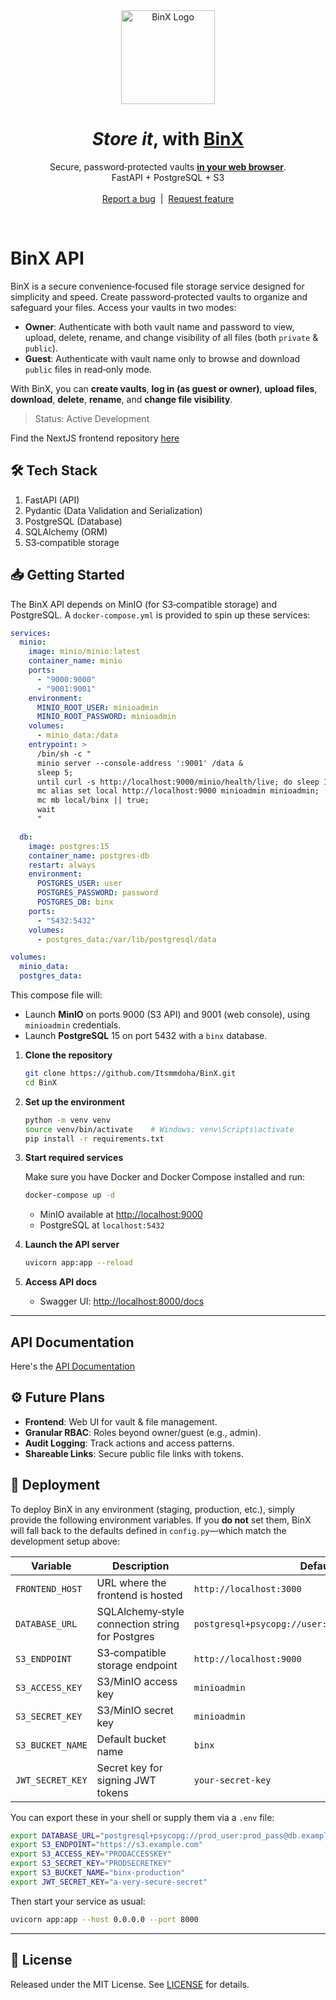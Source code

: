 <div align="center">
  <a href="https://github.com/Itsmmdoha/BinX">
    <img src="https://binx.houndsec.net/logo.svg" alt="BinX Logo" width="150" height="150">
  </a>

  # _Store it_, with [BinX](https://binx.houndsec.net)

  <p>
    Secure, password‑protected vaults <a href="https://binx.houndsec.net"><strong>in your web browser</strong></a>.  
    <br>
    FastAPI + PostgreSQL + S3  
    <br><br>
    <a href="https://github.com/Itsmmdoha/BinX/issues">Report a bug</a>
    &nbsp;|&nbsp;
    <a href="https://github.com/Itsmmdoha/BinX/issues">Request feature</a>
  </p>
</div>
<br>


# BinX API

BinX is a secure convenience‑focused file storage service designed for simplicity and speed. Create password‑protected vaults to organize and safeguard your files. Access your vaults in two modes:

* **Owner**: Authenticate with both vault name and password to view, upload, delete, rename, and change visibility of all files (both `private` & `public`).
* **Guest**: Authenticate with vault name only to browse and download `public` files in read‑only mode.

With BinX, you can **create vaults**, **log in (as guest or owner)**, **upload files**, **download**, **delete**, **rename**, and **change file visibility**.

> Status: Active Development

Find the NextJS frontend repository [here](https://github.com/itsmmdoha/binx-frontend)

## 🛠️ Tech Stack

1. FastAPI (API)  
2. Pydantic (Data Validation and Serialization)  
3. PostgreSQL (Database)  
4. SQLAlchemy (ORM)  
5. S3‑compatible storage

## 📥 Getting Started

The BinX API depends on MinIO (for S3‑compatible storage) and PostgreSQL. A `docker-compose.yml` is provided to spin up these services:

```yaml
services:
  minio:
    image: minio/minio:latest
    container_name: minio
    ports:
      - "9000:9000"
      - "9001:9001"
    environment:
      MINIO_ROOT_USER: minioadmin
      MINIO_ROOT_PASSWORD: minioadmin
    volumes:
      - minio_data:/data
    entrypoint: >
      /bin/sh -c "
      minio server --console-address ':9001' /data &
      sleep 5;
      until curl -s http://localhost:9000/minio/health/live; do sleep 1; done;
      mc alias set local http://localhost:9000 minioadmin minioadmin;
      mc mb local/binx || true;
      wait
      "

  db:
    image: postgres:15
    container_name: postgres-db
    restart: always
    environment:
      POSTGRES_USER: user
      POSTGRES_PASSWORD: password
      POSTGRES_DB: binx
    ports:
      - "5432:5432"
    volumes:
      - postgres_data:/var/lib/postgresql/data

volumes:
  minio_data:
  postgres_data:
````

This compose file will:

* Launch **MinIO** on ports 9000 (S3 API) and 9001 (web console), using `minioadmin` credentials.
* Launch **PostgreSQL** 15 on port 5432 with a `binx` database.

1. **Clone the repository**

   ```bash
   git clone https://github.com/Itsmmdoha/BinX.git
   cd BinX
   ```
2. **Set up the environment**

   ```bash
   python -m venv venv
   source venv/bin/activate    # Windows: venv\Scripts\activate
   pip install -r requirements.txt
   ```
3. **Start required services**

   Make sure you have Docker and Docker Compose installed and run:

   ```bash
   docker-compose up -d
   ```

   * MinIO available at [http://localhost:9000](http://localhost:9000)
   * PostgreSQL at `localhost:5432`
4. **Launch the API server**

   ```bash
   uvicorn app:app --reload
   ```
5. **Access API docs**

   * Swagger UI: [http://localhost:8000/docs](http://localhost:8000/docs)

---

## API Documentation

Here's the [API Documentation](./API_Docs.md)

## ⚙️ Future Plans

* **Frontend**: Web UI for vault & file management.
* **Granular RBAC**: Roles beyond owner/guest (e.g., admin).
* **Audit Logging**: Track actions and access patterns.
* **Shareable Links**: Secure public file links with tokens.

## 🚀 Deployment

To deploy BinX in any environment (staging, production, etc.), simply provide the following environment variables. If you **do not** set them, BinX will fall back to the defaults defined in `config.py`—which match the development setup above:

| Variable         | Description                                     | Default (dev)                                            |
| ---------------- | ----------------------------------------------- | -------------------------------------------------------- |
| `FRONTEND_HOST`  | URL where the frontend is hosted                | `http://localhost:3000`                                  |
| `DATABASE_URL`   | SQLAlchemy‑style connection string for Postgres | `postgresql+psycopg://user:password@localhost:5432/binx` |
| `S3_ENDPOINT`    | S3‑compatible storage endpoint                  | `http://localhost:9000`                                  |
| `S3_ACCESS_KEY`  | S3/MinIO access key                             | `minioadmin`                                             |
| `S3_SECRET_KEY`  | S3/MinIO secret key                             | `minioadmin`                                             |
| `S3_BUCKET_NAME` | Default bucket name                             | `binx`                                                   |
| `JWT_SECRET_KEY` | Secret key for signing JWT tokens               | `your-secret-key`                                        |

You can export these in your shell or supply them via a `.env` file:

```bash
export DATABASE_URL="postgresql+psycopg://prod_user:prod_pass@db.example.com:5432/binx_prod"
export S3_ENDPOINT="https://s3.example.com"
export S3_ACCESS_KEY="PRODACCESSKEY"
export S3_SECRET_KEY="PRODSECRETKEY"
export S3_BUCKET_NAME="binx-production"
export JWT_SECRET_KEY="a-very-secure-secret"
```

Then start your service as usual:

```bash
uvicorn app:app --host 0.0.0.0 --port 8000
```

---

## 📄 License

Released under the MIT License. See [LICENSE](./LICENSE) for details.

